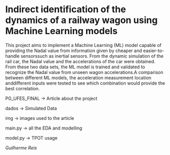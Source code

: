 # Indirect identification of the dynamics of a railway wagon using Machine Learning models

This project aims to implement a Machine Learning (ML) model capable of providing the Nadal value from information given by cheaper and easier-to-handle sensorssuch as inertial sensors. From the dynamic simulation of the rail car, the Nadal value and the accelerations of the car were obtained. From these two data sets, the ML model is trained and validated to recognize the Nadal value from unseen wagon accelerations.A comparison between different ML models, the acceleration measurement location anddifferent inputs were tested to see which combination would provide the best correlation.

PG_UFES_FINAL -> Article about the project

dados -> Simulated Data

img -> images used to the article

main.py -> all the EDA and modelling

model.py -> TPOT usage

*Guilherme Reis*
